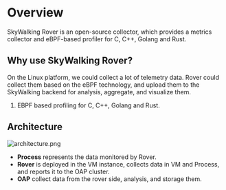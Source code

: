 # Overview

SkyWalking Rover is an open-source collector, which provides a metrics collector and eBPF-based profiler for C, C++, Golang and Rust.

## Why use SkyWalking Rover?

On the Linux platform, we could collect a lot of telemetry data. Rover could collect them based on the eBPF technology,
and upload them to the SkyWalking backend for analysis, aggregate, and visualize them.

1. EBPF based profiling for C, C++, Golang and Rust.

## Architecture

![architecture.png](https://skywalking.apache.org/doc-graph/skywalking-rover/v0.1.0/architecture.png)

- **Process** represents the data monitored by Rover.
- **Rover** is deployed in the VM instance, collects data in VM and Process, and reports it to the OAP cluster.
- **OAP** collect data from the rover side, analysis, and storage them.